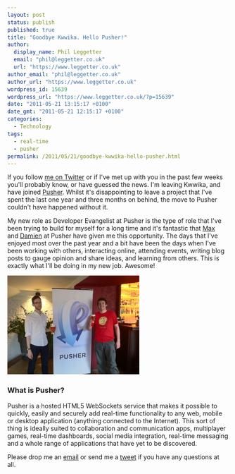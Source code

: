 ```yaml
---
layout: post
status: publish
published: true
title: "Goodbye Kwwika. Hello Pusher!"
author:
  display_name: Phil Leggetter
  email: "phil@leggetter.co.uk"
  url: "https://www.leggetter.co.uk"
author_email: "phil@leggetter.co.uk"
author_url: "https://www.leggetter.co.uk"
wordpress_id: 15639
wordpress_url: "https://www.leggetter.co.uk/?p=15639"
date: "2011-05-21 13:15:17 +0100"
date_gmt: "2011-05-21 12:15:17 +0100"
categories:
  - Technology
tags:
  - real-time
  - pusher
permalink: /2011/05/21/goodbye-kwwika-hello-pusher.html
---
```


<p>If you follow <a href="http://twitter.com/leggetter">me on Twitter</a> or if I've met up with you in the past few weeks you'll probably know, or have guessed the news. I'm leaving Kwwika, and have joined <a href="http://pusher.com/">Pusher</a>. Whilst it's disappointing to leave a project that I've spent the last one year and three months on behind, the move to Pusher couldn't have happened without it.</p>

<p>My new role as Developer Evangelist at Pusher is the type of role that I've been trying to build for myself for a long time and it's fantastic that <a href="http://twitter.com/maxthelion">Max</a> and <a href="http://twitter.com/dctanner">Damien</a> at Pusher have given me this opportunity. The days that I've enjoyed most over the past year and a bit have been the days when I've been working with others, interacting online, attending events, writing blog posts to gauge opinion and share ideas, and learning from others. This is exactly what I'll be doing in my new job. Awesome!</p>
<p><img class="size-medium wp-image-15640" title="Me with co-founder of Pusher, Damien Tanner" src="/wp-content/uploads/2011/05/damien_phil_pusher-300x224.jpg" alt="Phil Leggetter with co-founder of Pusher, Damien Tanner" width="300" height="224" /></p>
<h3>What is Pusher?</h3>
<p>Pusher is a hosted HTML5 WebSockets service that makes it possible to quickly, easily and securely add real-time functionality to any web, mobile or desktop application (anything connected to the Internet). This sort of thing is ideally suited to collaboration and communication apps, multiplayer games, real-time dashboards, social media integration, real-time messaging and a whole range of applications that have yet to be discovered.</p>
<p>Please drop me an <a href="mailto:phil@leggetter.co.uk?subject=Goodbye%20Kwwika,%20Hello%20Pusher%21">email</a> or send me a <a href="http://twitter.com/leggetter">tweet</a> if you have any questions at all.</p>
